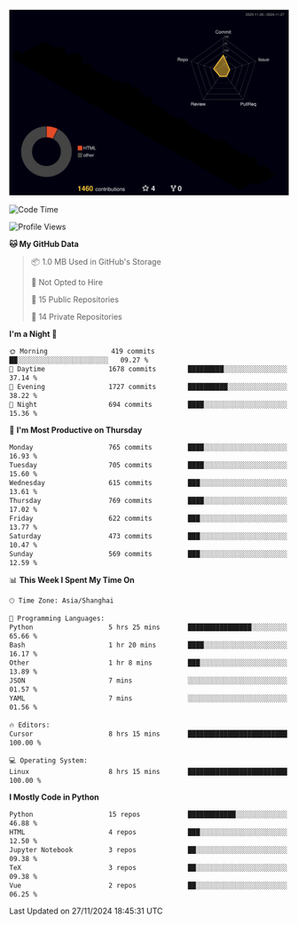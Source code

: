 <!--![](https://raw.githubusercontent.com/BorisYang326/BorisYang326/output/github-contribution-grid-snake-dark.svg) -->
![](./profile-3d-contrib/profile-night-rainbow.svg)
<!--START_SECTION:waka-->
![Code Time](http://img.shields.io/badge/Code%20Time-653%20hrs%2044%20mins-blue)

![Profile Views](http://img.shields.io/badge/Profile%20Views-0-blue)

**🐱 My GitHub Data** 

> 📦 1.0 MB Used in GitHub's Storage 
 > 
> 🚫 Not Opted to Hire
 > 
> 📜 15 Public Repositories 
 > 
> 🔑 14 Private Repositories 
 > 
**I'm a Night 🦉** 

```text
🌞 Morning                419 commits         ██░░░░░░░░░░░░░░░░░░░░░░░   09.27 % 
🌆 Daytime                1678 commits        █████████░░░░░░░░░░░░░░░░   37.14 % 
🌃 Evening                1727 commits        ██████████░░░░░░░░░░░░░░░   38.22 % 
🌙 Night                  694 commits         ████░░░░░░░░░░░░░░░░░░░░░   15.36 % 
```
📅 **I'm Most Productive on Thursday** 

```text
Monday                   765 commits         ████░░░░░░░░░░░░░░░░░░░░░   16.93 % 
Tuesday                  705 commits         ████░░░░░░░░░░░░░░░░░░░░░   15.60 % 
Wednesday                615 commits         ███░░░░░░░░░░░░░░░░░░░░░░   13.61 % 
Thursday                 769 commits         ████░░░░░░░░░░░░░░░░░░░░░   17.02 % 
Friday                   622 commits         ███░░░░░░░░░░░░░░░░░░░░░░   13.77 % 
Saturday                 473 commits         ███░░░░░░░░░░░░░░░░░░░░░░   10.47 % 
Sunday                   569 commits         ███░░░░░░░░░░░░░░░░░░░░░░   12.59 % 
```


📊 **This Week I Spent My Time On** 

```text
🕑︎ Time Zone: Asia/Shanghai

💬 Programming Languages: 
Python                   5 hrs 25 mins       ████████████████░░░░░░░░░   65.66 % 
Bash                     1 hr 20 mins        ████░░░░░░░░░░░░░░░░░░░░░   16.17 % 
Other                    1 hr 8 mins         ███░░░░░░░░░░░░░░░░░░░░░░   13.89 % 
JSON                     7 mins              ░░░░░░░░░░░░░░░░░░░░░░░░░   01.57 % 
YAML                     7 mins              ░░░░░░░░░░░░░░░░░░░░░░░░░   01.56 % 

🔥 Editors: 
Cursor                   8 hrs 15 mins       █████████████████████████   100.00 % 

💻 Operating System: 
Linux                    8 hrs 15 mins       █████████████████████████   100.00 % 
```

**I Mostly Code in Python** 

```text
Python                   15 repos            ████████████░░░░░░░░░░░░░   46.88 % 
HTML                     4 repos             ███░░░░░░░░░░░░░░░░░░░░░░   12.50 % 
Jupyter Notebook         3 repos             ██░░░░░░░░░░░░░░░░░░░░░░░   09.38 % 
TeX                      3 repos             ██░░░░░░░░░░░░░░░░░░░░░░░   09.38 % 
Vue                      2 repos             ██░░░░░░░░░░░░░░░░░░░░░░░   06.25 % 
```




 Last Updated on 27/11/2024 18:45:31 UTC
<!--END_SECTION:waka-->
